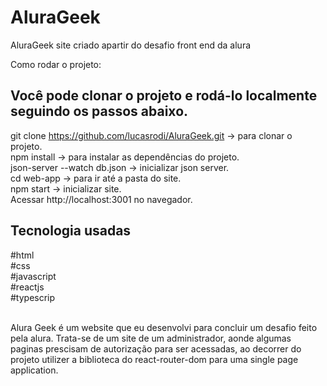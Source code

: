 # AluraGeek
AluraGeek site criado apartir do desafio front end da alura

Como rodar o projeto:

<h2>Você pode clonar o projeto e rodá-lo localmente seguindo os passos abaixo. </h2>

git clone https://github.com/lucasrodi/AluraGeek.git -> para clonar o projeto.<br/>
npm install -> para instalar as dependências do projeto.<br/>
json-server --watch db.json -> inicializar json server.<br/>
cd web-app -> para ir até a pasta do site.<br/>
npm start -> inicializar site.<br/>
Acessar http://localhost:3001 no navegador.<br/>

<h2>Tecnologia usadas </h2>
#html<br/>
#css<br/>
#javascript<br/>
#reactjs<br/>
#typescrip<br/>
 <br/>
 
 Alura Geek é um website que eu desenvolvi para concluir um desafio feito pela alura. Trata-se de um site de um administrador, aonde algumas paginas prescisam de autorização para ser acessadas, ao decorrer do projeto utilizer a biblioteca do react-router-dom para uma single page application. 

